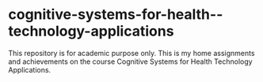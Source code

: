 # cognitive-systems-for-health--technology-applications
This repository is for academic purpose only. This is my home assignments and achievements on the course Cognitive Systems for Health Technology Applications.
